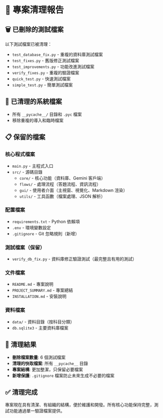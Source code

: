 # 📁 專案清理報告

## 🗑️ 已刪除的測試檔案

以下測試檔案已被清理：

- `test_database_fix.py` - 重複的資料庫測試檔案
- `test_fixes.py` - 舊版修正測試檔案
- `test_improvements.py` - 功能改進測試檔案
- `verify_fixes.py` - 重複的驗證檔案
- `quick_test.py` - 快速測試檔案
- `simple_test.py` - 簡單測試檔案

## 🧹 已清理的系統檔案

- 所有 `__pycache__/` 目錄和 `.pyc` 檔案
- 移除重複的導入和臨時檔案

## 📋 保留的檔案

### 核心程式檔案
- `main.py` - 主程式入口
- `src/` - 源碼目錄
  - `core/` - 核心功能（資料庫、Gemini 客戶端）
  - `flows/` - 處理流程（答題流程、資訊流程）
  - `gui/` - 使用者介面（主視窗、視覺化、Markdown 渲染）
  - `utils/` - 工具函數（檔案處理、JSON 解析）

### 配置檔案
- `requirements.txt` - Python 依賴項
- `.env` - 環境變數設定
- `.gitignore` - Git 忽略規則（新增）

### 測試檔案（保留）
- `verify_db_fix.py` - 資料庫修正驗證測試（最完整且有用的測試）

### 文件檔案
- `README.md` - 專案說明
- `PROJECT_SUMMARY.md` - 專案總結
- `INSTALLATION.md` - 安裝說明

### 資料檔案
- `data/` - 資料目錄（按科目分類）
- `db.sqlite3` - 主要資料庫檔案

## 🎯 清理結果

- **刪除檔案數量**: 6 個測試檔案
- **清理的快取檔案**: 所有 `__pycache__` 目錄
- **專案結構**: 更加整潔，只保留必要檔案
- **新增保護**: `.gitignore` 檔案防止未來生成不必要的檔案

## ✅ 清理完成

專案現在具有清潔、有組織的結構，便於維護和開發。所有核心功能保持完整，測試功能通過單一驗證檔案提供。
